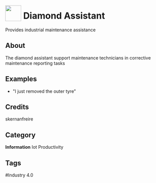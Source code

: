 # <img src="https://raw.githack.com/FortAwesome/Font-Awesome/master/svgs/solid/oil-can.svg" card_color="#2C3E50" width="50" height="50" style="vertical-align:bottom"/> Diamond Assistant
Provides industrial maintenance assistance

## About
The diamond assistant support maintenance technicians in corrective maintenance reporting tasks

## Examples
* "I just removed the outer tyre"

## Credits
skernanfreire

## Category
**Information**
Iot
Productivity

## Tags
#Industry 4.0

